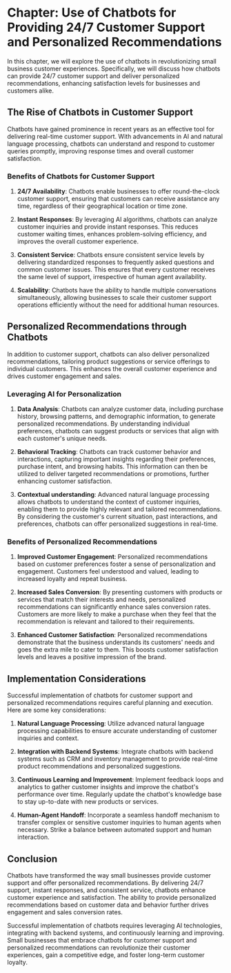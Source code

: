 Chapter: Use of Chatbots for Providing 24/7 Customer Support and Personalized Recommendations
=============================================================================================

In this chapter, we will explore the use of chatbots in revolutionizing small business customer experiences. Specifically, we will discuss how chatbots can provide 24/7 customer support and deliver personalized recommendations, enhancing satisfaction levels for businesses and customers alike.

The Rise of Chatbots in Customer Support
----------------------------------------

Chatbots have gained prominence in recent years as an effective tool for delivering real-time customer support. With advancements in AI and natural language processing, chatbots can understand and respond to customer queries promptly, improving response times and overall customer satisfaction.

### Benefits of Chatbots for Customer Support

1. **24/7 Availability**: Chatbots enable businesses to offer round-the-clock customer support, ensuring that customers can receive assistance any time, regardless of their geographical location or time zone.

2. **Instant Responses**: By leveraging AI algorithms, chatbots can analyze customer inquiries and provide instant responses. This reduces customer waiting times, enhances problem-solving efficiency, and improves the overall customer experience.

3. **Consistent Service**: Chatbots ensure consistent service levels by delivering standardized responses to frequently asked questions and common customer issues. This ensures that every customer receives the same level of support, irrespective of human agent availability.

4. **Scalability**: Chatbots have the ability to handle multiple conversations simultaneously, allowing businesses to scale their customer support operations efficiently without the need for additional human resources.

Personalized Recommendations through Chatbots
---------------------------------------------

In addition to customer support, chatbots can also deliver personalized recommendations, tailoring product suggestions or service offerings to individual customers. This enhances the overall customer experience and drives customer engagement and sales.

### Leveraging AI for Personalization

1. **Data Analysis**: Chatbots can analyze customer data, including purchase history, browsing patterns, and demographic information, to generate personalized recommendations. By understanding individual preferences, chatbots can suggest products or services that align with each customer's unique needs.

2. **Behavioral Tracking**: Chatbots can track customer behavior and interactions, capturing important insights regarding their preferences, purchase intent, and browsing habits. This information can then be utilized to deliver targeted recommendations or promotions, further enhancing customer satisfaction.

3. **Contextual understanding**: Advanced natural language processing allows chatbots to understand the context of customer inquiries, enabling them to provide highly relevant and tailored recommendations. By considering the customer's current situation, past interactions, and preferences, chatbots can offer personalized suggestions in real-time.

### Benefits of Personalized Recommendations

1. **Improved Customer Engagement**: Personalized recommendations based on customer preferences foster a sense of personalization and engagement. Customers feel understood and valued, leading to increased loyalty and repeat business.

2. **Increased Sales Conversion**: By presenting customers with products or services that match their interests and needs, personalized recommendations can significantly enhance sales conversion rates. Customers are more likely to make a purchase when they feel that the recommendation is relevant and tailored to their requirements.

3. **Enhanced Customer Satisfaction**: Personalized recommendations demonstrate that the business understands its customers' needs and goes the extra mile to cater to them. This boosts customer satisfaction levels and leaves a positive impression of the brand.

Implementation Considerations
-----------------------------

Successful implementation of chatbots for customer support and personalized recommendations requires careful planning and execution. Here are some key considerations:

1. **Natural Language Processing**: Utilize advanced natural language processing capabilities to ensure accurate understanding of customer inquiries and context.

2. **Integration with Backend Systems**: Integrate chatbots with backend systems such as CRM and inventory management to provide real-time product recommendations and personalized suggestions.

3. **Continuous Learning and Improvement**: Implement feedback loops and analytics to gather customer insights and improve the chatbot's performance over time. Regularly update the chatbot's knowledge base to stay up-to-date with new products or services.

4. **Human-Agent Handoff**: Incorporate a seamless handoff mechanism to transfer complex or sensitive customer inquiries to human agents when necessary. Strike a balance between automated support and human interaction.

Conclusion
----------

Chatbots have transformed the way small businesses provide customer support and offer personalized recommendations. By delivering 24/7 support, instant responses, and consistent service, chatbots enhance customer experience and satisfaction. The ability to provide personalized recommendations based on customer data and behavior further drives engagement and sales conversion rates.

Successful implementation of chatbots requires leveraging AI technologies, integrating with backend systems, and continuously learning and improving. Small businesses that embrace chatbots for customer support and personalized recommendations can revolutionize their customer experiences, gain a competitive edge, and foster long-term customer loyalty.
